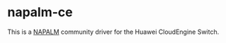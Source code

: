 # napalm-ce

This is a [NAPALM](https://github.com/napalm-automation/napalm) community driver for the Huawei CloudEngine Switch.


